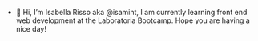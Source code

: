 - 👋 Hi, I’m Isabella Risso aka @isamint,
I am currently learning front end web development at the Laboratoria Bootcamp.
Hope you are having a nice day!


